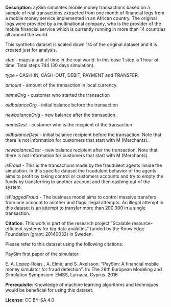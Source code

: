 
**Description**:
aySim simulates mobile money transactions based on a sample of real transactions extracted from one month of financial logs from a mobile money service implemented in an African country. The original logs were provided by a multinational company, who is the provider of the mobile financial service which is currently running in more than 14 countries all around the world.

This synthetic dataset is scaled down 1/4 of the original dataset and it is created just for analysis.

*step* - maps a unit of time in the real world. In this case 1 step is 1 hour of time. Total steps 744 (30 days simulation).

*type* - CASH-IN, CASH-OUT, DEBIT, PAYMENT and TRANSFER.

*amount* -
amount of the transaction in local currency.

*nameOrig* - customer who started the transaction

*oldbalanceOrg* - initial balance before the transaction

*newbalanceOrig* - new balance after the transaction.

*nameDest* - customer who is the recipient of the transaction

*oldbalanceDest* - initial balance recipient before the transaction. Note that there is not information for customers that start with M (Merchants).

*newbalanceDest* - new balance recipient after the transaction. Note that there is not information for customers that start with M (Merchants).

*isFraud* - This is the transactions made by the fraudulent agents inside the simulation. In this specific dataset the fraudulent behavior of the agents aims to profit by taking control or customers accounts and try to empty the funds by transferring to another account and then cashing out of the system.

*isFlaggedFraud* - The business model aims to control massive transfers from one account to another and flags illegal attempts. An illegal attempt in this dataset is an attempt to transfer more than 200.000 in a single transaction.



**Citation**:
This work is part of the research project ”Scalable resource-efficient systems for big data analytics” funded
by the Knowledge Foundation (grant: 20140032) in Sweden.

Please refer to this dataset using the following citations:

PaySim first paper of the simulator:

E. A. Lopez-Rojas , A. Elmir, and S. Axelsson. "PaySim: A financial mobile money simulator for fraud detection". In: The 28th European Modeling and Simulation Symposium-EMSS, Larnaca, Cyprus. 2016

**Prerequisite**:
Knowledge of machine learning algorithms and techniques would be beneficial for using this dataset.

**License**:
CC BY-SA 4.0
